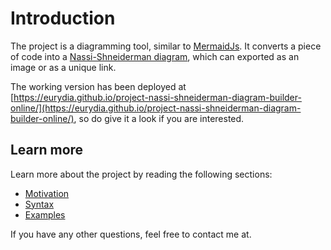 # Introduction

The project is a diagramming tool, similar to [MermaidJs](https://mermaid-js.github.io/mermaid/#/).
It converts a piece of code into a [Nassi-Shneiderman diagram](https://en.wikipedia.org/wiki/Nassi%E2%80%93Shneiderman_diagram), which can exported as an image or as a unique link.

The working version has been deployed at [https://eurydia.github.io/project-nassi-shneiderman-diagram-builder-online/](https://eurydia.github.io/project-nassi-shneiderman-diagram-builder-online/), so do give it a look if you are interested.

## Learn more

Learn more about the project by reading the following sections:

- [Motivation](./01-motivation.md)
- [Syntax](./02-syntax.md)
- [Examples](./03-examples.md)

If you have any other questions, feel free to contact me at.
